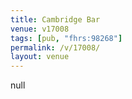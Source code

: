 ```yaml
---
title: Cambridge Bar
venue: v17008
tags: [pub, "fhrs:98268"]
permalink: /v/17008/
layout: venue
---
```

null